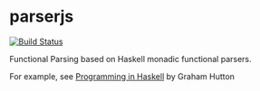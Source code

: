 parserjs
=======

[![Build Status](https://travis-ci.org/michaelgwelch/parser.js.svg?branch=master)](https://travis-ci.org/michaelgwelch/parser.js)

Functional Parsing based on Haskell monadic functional parsers.

For example, see [Programming in Haskell](http://www.cs.nott.ac.uk/~gmh/book.html) by Graham Hutton
